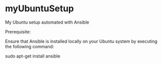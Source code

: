 # myUbuntuSetup
My Ubuntu setup automated with Ansible

Prerequisite:

Ensure that Ansible is installed locally on your Ubuntu system by executing the following command:

sudo apt-get install ansible
